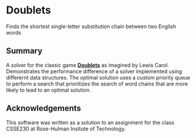 # Doublets
Finds the shortest single-letter substitution chain between two English words

## Summary
A solver for the classic game **[Doublets](https://en.wikipedia.org/wiki/Word_ladder)** as imagined by Lewis Carol. Demonstrates the performance difference of a solver implemented using differernt data structures. The optimal solution uses a custom priority queue to perform a search that prioritizes the search of word chains that are more likely to lead to an optimal solution.

## Acknowledgements
This software was written as a solution to an assignment for the class CSSE230 at Rose-Hulman Insitute of Technology.
